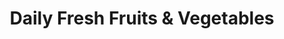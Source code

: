 ---
title: "Daily Fresh Fruits & Vegetables"
url: /bangalore/daily-fresh-fruits-and-vegetables/
shop: greengrocer
---